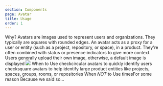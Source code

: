 ```yaml
---
section: Components
page: Avatar
title: Usage
order: 1
---
```


<novo-grid columns="2" align="start" gap="2rem">
  <novo-stack gap="2rem">
    <novo-title>Why?</novo-title>
    <novo-text>
      Avatars are images used to represent users and organizations. They typically are squares with rounded edges.
      An avatar acts as a proxy for a user or entity (such as a project, repository, or space), in a product. They're often combined with status or presence indicators to give more context. Users generally upload their own image, otherwise, a default image is displayed
    </novo-text>
  </novo-stack>
  <img src="https://via.placeholder.com/350x250"/>
  <novo-stack gap="2rem">
    <novo-title>When to Use</novo-title>
    <novo-text color="grass"><novo-icon mr="1rem">check</novo-icon>circular avatars to quickly identify users</novo-text>
    <novo-text color="grass"><novo-icon mr="1rem">check</novo-icon>square avatars to help identify large product entities like projects, spaces, groups, rooms, or repositories
</novo-text>
  </novo-stack>
  <novo-stack gap="2rem">
    <novo-title>When <em>NOT</em> to Use</novo-title>
    <novo-text color="grapefruit"><novo-icon mr="1rem">times</novo-icon>For some reason</novo-text>
    <novo-text>Because we said so...</novo-text>
  </novo-stack>
</novo-grid>
